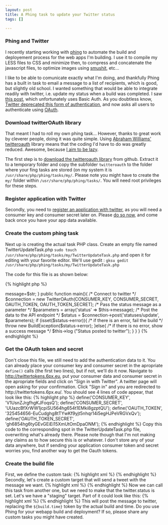 ```yaml
--- 
layout: post
title: A Phing task to update your Twitter status
tags: []

---
```

<h3>Phing and Twitter</h3>
I recently starting working with <a title="PHP build and deployment tool" href="http://www.phing.info">phing</a> to automate the build and deployement process for the web apps I'm building. I use it to compile my LESS files to CSS and minimize then, to compress and concatenate the javascript files, to optimize images using <a href="http://www.smushit.com/">smushit</a>, etc...

I like to be able to comunicate exactly what I'm doing, and thankfully Phing has a built in task to email a message to a list of recipients, which is good, but slightly old school. I wanted something that would be able to integrate readily with twitter, i.e. update my status when a build was completed. I saw <a href="http://codeinthehole.com/archives/14-Phing-task-to-update-Twitter-status.html">this post</a>, which unfortunately uses Basic Auth. As you doubtless know, <a href="http://dev.twitter.com/pages/basic_auth_shutdown">Twitter deprecated this form of authentication</a>, and now asks all users to authenticate using <a href="http://dev.twitter.com/pages/basic_to_oauth">OAuth</a>.

<h3>Download twitterOAuth library</h3>
That meant I had to roll my own phing task... However, thanks to great work by cleverer people, doing it was quite simple. Using <a href="http://abrah.am/">Abraham Williams'</a> <a href="https://github.com/abraham/twitteroauth">twitteroauth</a> library means that the coding I'd have to do was greatly reduced. Awesome, because <a href="http://www.codinghorror.com/blog/2005/08/how-to-be-lazy-dumb-and-successful.html">I aim to be lazy</a>.

The first step is to <a href="https://github.com/abraham/twitteroauth/tarball/master">download the twitteroauth library</a> from github. Extract it to a temporary folder and copy the subfolder <code lang="bash" inline="true">twitteroauth</code> to the folder where your fing tasks are stored (on my system it is <code lang="bash" inline="true">/usr/share/php/phing/tasks/my/</code>. Please note you might have to create the <code lang="bash" inline="true">my/</code> folder within <code lang="bash" inline="true">/usr/share/php/phing/tasks/</code>. You will need root privileges for these steps.

<h3>Register application with Twitter</h3>

Secondly, you need to <a href="https://dev.twitter.com/apps/new">register an application with twitter</a>, as you will need a consumer key and consumer secret later on. Please <a href="https://dev.twitter.com/apps/new">do so now</a>, and come back once you have your app data available.

<h3>Create the custom phing task</h3>

Next up is creating the actual task PHP class. Create an empty file named TwitterUpdateTask.php <code lang="bash">sudo touch /usr/share/php/phing/tasks/my/TwitterUpdateTask.php</code> and open it for editing with your favorite editor. We'll use gedit : <code lang="bash">gksu gedit /usr/share/php/phing/tasks/my/TwitterUpdateTask.php</code>

The code for this file is as shown below:

{% highlight php %}
<?php

require_once ("phing/Task.php");
require_once ("phing/tasks/my/twitteroauth/twitteroauth.php");


/* get the lines below from http://twittertokens.6px.eu/ */

define('CONSUMER_KEY', 'Your Consumer Key Here');
define('CONSUMER_SECRET', 'Your Consumer Secret Here');
define('OAUTH_TOKEN', 'Your OAuth Token Here');
define('OAUTH_TOKEN_SECRET', 'Your Oauth Token Secret Here');

class TwitterUpdateTask extends Task {

    private $message;

    /*
     * The setter for the status message
     */
    public function setMessage($str){
        $this->message=$str;
    }


    public function main(){
        /* Connect to twitter */
        $connection = new TwitterOAuth(CONSUMER_KEY, CONSUMER_SECRET, OAUTH_TOKEN, OAUTH_TOKEN_SECRET);
        /* Pass the status message as a parameter */
        $parameters = array('status' => $this->message);
        /* Post the data to the API endpoint */
        $status = $connection->post('statuses/update', $parameters);

        if (isset($status->error)){
            /* if there is an error, fail the build */
            throw new BuildException($status->error);
        }else{
            /* if there is no error, show a success message */
            $this->log ("Status posted to twitter");
        }
    }
}
{% endhighlight %}

<h3>Get the OAuth token and secret</h3>

Don't close this file, we still need to add the authentication data to it. You can already place your consumer key and consumer secret in the apropriate <code lang="php" inline="true">define()</code> calls (the first two lines), but if not, we'll do it now.

Navigate to <a href="http://twittertokens.6px.eu">http://twittertokens.6px.eu</a>, put your consumer data and consumer secret in the apropriate fields and click on "Sign in with Twitter". A twitter page will open asking for your confirmation. Click "Sign in" and you are redirected to http://twittertokens.6px.eu/. You should see 4 lines of code appear, that look like this:

{% highlight php %}
define('CONSUMER_KEY', 'V1UsnZJrgfhgKJFoqsQ');
define('CONSUMER_SECRET', 'UUazcBfXrWW1jcpiSU564hg654t1EMki8gzptQU');
define('OAUTH_TOKEN', '325454656-EuCudghg8tTYwKf9yjt5nhqr14i5egHJPeVRGVxQv');
define('OAUTH_TOKEN_SECRET', 'gh6854hg6tyGEvGEiEi15XmUtOmDpaONM');
{% endhighlight %}

Copy this code to the corresponding spot in the TwitterUpdateTask.php file, overwriting what's already there.

Please note though that I'm not making any claims as to how secure this is or whatever. I don't store any of your data anywhere, but if sending your application consumer token and secret worries you, find another way to get the Oauth tokens.

<h3>Create the build file</h3>

First, we define the custom task:


{% highlight xml %}
<taskdef name="twitterupdate" classname="phing.tasks.my.TwitterUpdateTask" />

{% endhighlight %}
Secondly, let's create a custom target that will send a tweet with the message we want.

{% highlight xml %}
    <target name="tweet">
        <twitterupdate message="${twitter.status}" />
    </target>
{% endhighlight %}

Now we can call this task from another one, but we need to make that the twitter.status is set. Let's we have a "staging" target. Part of it could look like this:

{% highlight xml %}
    <!-- Set the timestamp to be used in the twitter update -->
    <tstamp>
        <format property="build.time" pattern="%Y-%m-%d %H:%I" />
    </tstamp>
    <property name="twitter.status" value="Staging build completed at ${build.time}" />
    <phingcall target="tweet" />
{% endhighlight %}

This will post the message to twitter, replacing the <code lang="php" inline="true">${build.time}</code> token by the actual build and time.

Do you use Phing for your webapp build and deployment? If so, please share any custom tasks you might have created.
